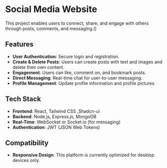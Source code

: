 # Social Media Website

This project enables users to connect, share, and engage with others through posts, comments, and messaging.()

## Features

- **User Authentication**: Secure login and registration.
- **Create & Delete Posts**: Users can create posts with text and images and delete their own content.
- **Engagement**: Users can like, comment on, and bookmark posts.
- **Direct Messaging**: Real-time chat for user-to-user messaging.
- **Profile Management**: Update profile information and profile pictures.

## Tech Stack

- **Frontend**: React, Tailwind CSS ,Shadcn-ui
- **Backend**: Node.js, Express.js, MongoDB
- **Real-Time**: WebSocket or Socket.io (for messaging)
- **Authentication**: JWT (JSON Web Tokens)

## Compatibility

- **Responsive Design**: This platform is currently optimized for desktop devices only.

